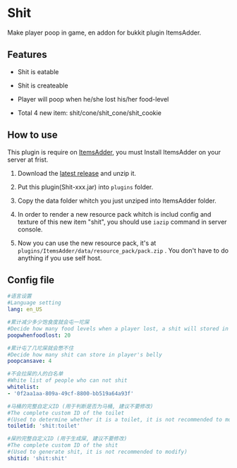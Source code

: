 # Shit

Make player poop in game, en addon for bukkit plugin ItemsAdder.

## Features

- Shit is eatable

- Shit is createable

- Player will poop when he/she lost his/her food-level

- Total 4 new item: shit/cone/shit_cone/shit_cookie

## How to use

This plugin is require on [ItemsAdder](https://www.spigotmc.org/resources/%E2%9C%85must-have%E2%9C%85-itemsadder%E2%9C%A8custom-items-huds-guis-textures-3dmodels-emojis-blocks-wings-hats.73355/), you must Install ItemsAdder on your server at frist.

1. Download the [latest release](https://github.com/R-Josef/Shit/releases) and unzip it.

2. Put this plugin(Shit-xxx.jar) into `plugins` folder.

3. Copy the data folder whitch you just unziped into ItemsAdder folder.

4. In order to render a new resource pack whitch is includ config and texture of this new item "shit", you should use `iazip` command in server console.

5. Now you can use the new resource pack, it's at `plugins/ItemsAdder/data/resource_pack/pack.zip` . You don't have to do anything if you use self host.

## Config file

```yaml
#语言设置
#Language setting
lang: en_US

#累计减少多少饱食度就会屯一坨屎
#Decide how many food levels when a player lost, a shit will stored in this player's belly
poopwhenfoodlost: 20

#累计屯了几坨屎就会憋不住
#Decide how many shit can store in player's belly
poopcansave: 4

#不会拉屎的人的白名单
#White list of people who can not shit
whitelist:
- '0f2aa1aa-809a-49cf-8800-bb519a64a93f'

#马桶的完整自定义ID (用于判断是否为马桶, 建议不要修改)
#The complete custom ID of the toilet
#(Used to determine whether it is a toilet, it is not recommended to modify)
toiletid: 'shit:toilet'

#屎的完整自定义ID (用于生成屎, 建议不要修改)
#The complete custom ID of the shit
#(Used to generate shit, it is not recommended to modify)
shitid: 'shit:shit'

```
